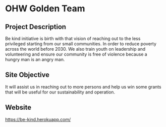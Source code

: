 # OHW Golden Team

## Project Description
Be kind initiative is birth with that vision of reaching out to the less privileged starting from our small communities. In order to reduce poverty across the world before 2030. We also train youth on leadership and volunteering and ensure our community is free of violence because a hungry man is an angry man.

## Site Objective
It will assist us in reaching out to more persons and help us win some grants that will be useful for our sustainability and operation.

## Website
https://be-kind.herokuapp.com/
